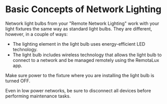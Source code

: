
# Basic Concepts of Network Lighting
   
Network light bulbs from your "Remote Network Lighting" work with your light fixtures the same way as standard light bulbs. They are different, however, in a couple of ways:
  
   - The lighting element in the light bulb uses energy-efficient LED technology.
   - The light bulb includes wireless technology that allows the light bulb to connect to a network and be managed remotely using the RemotaLux app.
   
Make sure power to the fixture where you are installing the light bulb is turned OFF.
   
Even in low power networks, be sure to disconnect all devices before performing maintenance tasks.